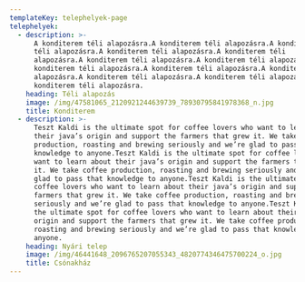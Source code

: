 ```yaml
---
templateKey: telephelyek-page
telephelyek:
  - description: >-
      A konditerem téli alapozásra.A konditerem téli alapozásra.A konditerem
      téli alapozásra.A konditerem téli alapozásra.A konditerem téli
      alapozásra.A konditerem téli alapozásra.A konditerem téli alapozásra.A
      konditerem téli alapozásra.A konditerem téli alapozásra.A konditerem téli
      alapozásra.A konditerem téli alapozásra.A konditerem téli alapozásra.A
      konditerem téli alapozásra.
    heading: Téli alapozás
    image: /img/47581065_2120921244639739_78930795841978368_n.jpg
    title: Konditerem
  - description: >-
      Teszt Kaldi is the ultimate spot for coffee lovers who want to learn about
      their java’s origin and support the farmers that grew it. We take coffee
      production, roasting and brewing seriously and we’re glad to pass that
      knowledge to anyone.Teszt Kaldi is the ultimate spot for coffee lovers who
      want to learn about their java’s origin and support the farmers that grew
      it. We take coffee production, roasting and brewing seriously and we’re
      glad to pass that knowledge to anyone.Teszt Kaldi is the ultimate spot for
      coffee lovers who want to learn about their java’s origin and support the
      farmers that grew it. We take coffee production, roasting and brewing
      seriously and we’re glad to pass that knowledge to anyone.Teszt Kaldi is
      the ultimate spot for coffee lovers who want to learn about their java’s
      origin and support the farmers that grew it. We take coffee production,
      roasting and brewing seriously and we’re glad to pass that knowledge to
      anyone.
    heading: Nyári telep
    image: /img/46441648_2096765207055343_4820774346475700224_o.jpg
    title: Csónakház
---
```


